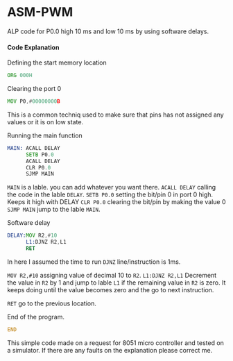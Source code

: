 # ASM-PWM
ALP code for P0.0 high 10 ms and low 10 ms by using software delays.

#### Code Explanation

Defining the start memory location
``` asm
ORG 000H
```
Clearing the port 0
``` asm
MOV P0,#00000000B
```
This is a common techniq used to make sure that pins has not assigned any values or it is on low state.

Running the main function
``` asm
MAIN: ACALL DELAY
      SETB P0.0
      ACALL DELAY
      CLR P0.0
      SJMP MAIN
 ```
`MAIN` is a lable. you can add whatever you want there.
`ACALL DELAY` calling the code in the lable `DELAY`.
`SETB P0.0` setting the bit/pin 0 in port 0 high. 
Keeps it high with DELAY
`CLR P0.0` clearing the bit/pin by making the value 0
`SJMP MAIN` jump to the lable `MAIN`.

Software delay
``` asm
DELAY:MOV R2,#10
      L1:DJNZ R2,L1
      RET 
```
In here I assumed the time to run `DJNZ` line/instruction is 1ms.

`MOV R2,#10` assigning value of decimal 10 to `R2`.
`L1:DJNZ R2,L1` Decrement the value in `R2` by 1 and jump to lable `L1` if the remaining value in `R2` is zero. It keeps doing until the value becomes zero and the go to next instruction.

`RET` go to the previous location.

End of the program.

``` asm
END
```

This simple code made on a request for 8051 micro controller and tested on a simulator. If there are any faults on the explanation please correct me. 
